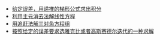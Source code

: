 * [给定误差，用递推的梯形公式求出积分](./给定误差，用递推的梯形公式求出积分.md)
* [利用主元消去法解线性方程](./利用主元消去法解线性方程.md)
* [用追赶法解三对角方程组](./用追赶法解三对角方程组.md)
* [按照给定的误差要求选雅克比或者高斯赛德尔迭代的一种求解](./按照给定的误差要求选雅克比或者高斯赛德尔迭代的一种求解.md)












